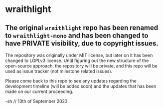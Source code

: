 # wraithlight

## **The original `wraithlight` repo has been renamed to `wraithlight-mono` and has been changed to have PRIVATE visibility, due to copyright issues.**

The repository was originally under MIT license, but later on it has been changed to LGPLv3 license.
Until figuring out the new structure of the open-source approach, the repository will be private, and this repo will be used as issue tracker (not milestone related issues).

Please come back to this repo to see any updates regarding the development timeline (will be added soon) and the updates that has been made on our current proceeding. 

-sh // 13th of September 2023
